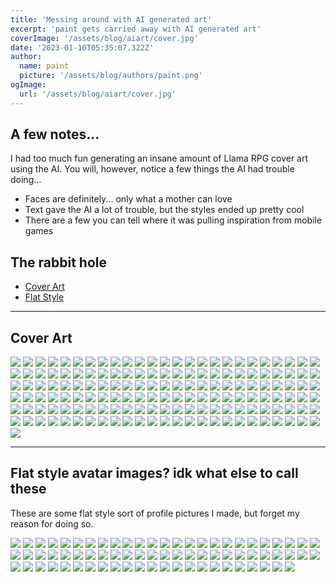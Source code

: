 ```yaml
---
title: 'Messing around with AI generated art'
excerpt: 'paint gets carried away with AI generated art'
coverImage: '/assets/blog/aiart/cover.jpg'
date: '2023-01-10T05:35:07.322Z'
author:
  name: paint
  picture: '/assets/blog/authors/paint.png'
ogImage:
  url: '/assets/blog/aiart/cover.jpg'
---
```


## A few notes...

I had too much fun generating an insane amount of Llama RPG cover art using the AI. 
You will, however, notice a few things the AI had trouble doing...

* Faces are definitely... only what a mother can love
* Text gave the AI a lot of trouble, but the styles ended up pretty cool
* There are a few you can tell where it was pulling inspiration from mobile games


## The rabbit hole

- [Cover Art](#cover)
- [Flat Style](#flat)

---

## Cover Art

<div id="cover" class="grid" style="grid-template-columns: repeat(2, minmax(0, 1fr)); gap: 4px;">
<img src="/assets/llamas/1.jpg" />
<img src="/assets/llamas/2.jpg" />
<img src="/assets/llamas/3.jpg" />
<img src="/assets/llamas/4.jpg" />
<img src="/assets/llamas/5.jpg" />
<img src="/assets/llamas/6.jpg" />
<img src="/assets/llamas/7.jpg" />
<img src="/assets/llamas/8.jpg" />
<img src="/assets/llamas/9.jpg" />
<img src="/assets/llamas/10.jpg" />
<img src="/assets/llamas/11.jpg" />
<img src="/assets/llamas/12.jpg" />
<img src="/assets/llamas/13.jpg" />
<img src="/assets/llamas/14.jpg" />
<img src="/assets/llamas/15.jpg" />
<img src="/assets/llamas/16.jpg" />
<img src="/assets/llamas/17.jpg" />
<img src="/assets/llamas/18.jpg" />
<img src="/assets/llamas/19.jpg" />
<img src="/assets/llamas/20.jpg" />
<img src="/assets/llamas/21.jpg" />
<img src="/assets/llamas/22.jpg" />
<img src="/assets/llamas/23.jpg" />
<img src="/assets/llamas/24.jpg" />
<img src="/assets/llamas/25.jpg" />
<img src="/assets/llamas/26.jpg" />
<img src="/assets/llamas/27.jpg" />
<img src="/assets/llamas/28.jpg" />
<img src="/assets/llamas/29.jpg" />
<img src="/assets/llamas/30.jpg" />
<img src="/assets/llamas/31.jpg" />
<img src="/assets/llamas/32.jpg" />
<img src="/assets/llamas/33.jpg" />
<img src="/assets/llamas/34.jpg" />
<img src="/assets/llamas/35.jpg" />
<img src="/assets/llamas/36.jpg" />
<img src="/assets/llamas/37.jpg" />
<img src="/assets/llamas/38.jpg" />
<img src="/assets/llamas/39.jpg" />
<img src="/assets/llamas/40.jpg" />
<img src="/assets/llamas/41.jpg" />
<img src="/assets/llamas/42.jpg" />
<img src="/assets/llamas/43.jpg" />
<img src="/assets/llamas/44.jpg" />
<img src="/assets/llamas/45.jpg" />
<img src="/assets/llamas/46.jpg" />
<img src="/assets/llamas/47.jpg" />
<img src="/assets/llamas/48.jpg" />
<img src="/assets/llamas/49.jpg" />
<img src="/assets/llamas/50.jpg" />
<img src="/assets/llamas/51.jpg" />
<img src="/assets/llamas/52.jpg" />
<img src="/assets/llamas/53.jpg" />
<img src="/assets/llamas/54.jpg" />
<img src="/assets/llamas/55.jpg" />
<img src="/assets/llamas/56.jpg" />
<img src="/assets/llamas/57.jpg" />
<img src="/assets/llamas/58.jpg" />
<img src="/assets/llamas/59.jpg" />
<img src="/assets/llamas/60.jpg" />
<img src="/assets/llamas/61.jpg" />
<img src="/assets/llamas/62.jpg" />
<img src="/assets/llamas/63.jpg" />
<img src="/assets/llamas/64.jpg" />
<img src="/assets/llamas/65.jpg" />
<img src="/assets/llamas/66.jpg" />
<img src="/assets/llamas/67.jpg" />
<img src="/assets/llamas/68.jpg" />
<img src="/assets/llamas/69.jpg" />
<img src="/assets/llamas/70.jpg" />
<img src="/assets/llamas/71.jpg" />
<img src="/assets/llamas/72.jpg" />
<img src="/assets/llamas/73.jpg" />
<img src="/assets/llamas/74.jpg" />
<img src="/assets/llamas/75.jpg" />
<img src="/assets/llamas/76.jpg" />
<img src="/assets/llamas/77.jpg" />
<img src="/assets/llamas/78.jpg" />
<img src="/assets/llamas/79.jpg" />
<img src="/assets/llamas/80.jpg" />
<img src="/assets/llamas/81.jpg" />
<img src="/assets/llamas/82.jpg" />
<img src="/assets/llamas/83.jpg" />
<img src="/assets/llamas/84.jpg" />
<img src="/assets/llamas/85.jpg" />
<img src="/assets/llamas/86.jpg" />
<img src="/assets/llamas/87.jpg" />
<img src="/assets/llamas/88.jpg" />
<img src="/assets/llamas/89.jpg" />
<img src="/assets/llamas/90.jpg" />
<img src="/assets/llamas/91.jpg" />
<img src="/assets/llamas/92.jpg" />
<img src="/assets/llamas/93.jpg" />
<img src="/assets/llamas/94.jpg" />
<img src="/assets/llamas/95.jpg" />
<img src="/assets/llamas/96.jpg" />
<img src="/assets/llamas/97.jpg" />
<img src="/assets/llamas/98.jpg" />
<img src="/assets/llamas/99.jpg" />
<img src="/assets/llamas/100.jpg" />
<img src="/assets/llamas/101.jpg" />
<img src="/assets/llamas/102.jpg" />
<img src="/assets/llamas/103.jpg" />
<img src="/assets/llamas/104.jpg" />
<img src="/assets/llamas/105.jpg" />
<img src="/assets/llamas/106.jpg" />
<img src="/assets/llamas/107.jpg" />
<img src="/assets/llamas/108.jpg" />
<img src="/assets/llamas/109.jpg" />
<img src="/assets/llamas/110.jpg" />
<img src="/assets/llamas/111.jpg" />
<img src="/assets/llamas/112.jpg" />
<img src="/assets/llamas/113.jpg" />
<img src="/assets/llamas/114.jpg" />
<img src="/assets/llamas/115.jpg" />
<img src="/assets/llamas/116.jpg" />
<img src="/assets/llamas/117.jpg" />
<img src="/assets/llamas/118.jpg" />
<img src="/assets/llamas/119.jpg" />
<img src="/assets/llamas/120.jpg" />
<img src="/assets/llamas/121.jpg" />
<img src="/assets/llamas/122.jpg" />
<img src="/assets/llamas/123.jpg" />
<img src="/assets/llamas/124.jpg" />
<img src="/assets/llamas/125.jpg" />
<img src="/assets/llamas/126.jpg" />
<img src="/assets/llamas/127.jpg" />
<img src="/assets/llamas/128.jpg" />
<img src="/assets/llamas/129.jpg" />
<img src="/assets/llamas/130.jpg" />
<img src="/assets/llamas/131.jpg" />
<img src="/assets/llamas/132.jpg" />
<img src="/assets/llamas/133.jpg" />
<img src="/assets/llamas/134.jpg" />
<img src="/assets/llamas/135.jpg" />
<img src="/assets/llamas/136.jpg" />
<img src="/assets/llamas/137.jpg" />
<img src="/assets/llamas/138.jpg" />
<img src="/assets/llamas/139.jpg" />
<img src="/assets/llamas/140.jpg" />
<img src="/assets/llamas/141.jpg" />
<img src="/assets/llamas/142.jpg" />
<img src="/assets/llamas/143.jpg" />
<img src="/assets/llamas/144.jpg" />
<img src="/assets/llamas/145.jpg" />
<img src="/assets/llamas/146.jpg" />
<img src="/assets/llamas/147.jpg" />
<img src="/assets/llamas/148.jpg" />
<img src="/assets/llamas/149.jpg" />
<img src="/assets/llamas/150.jpg" />
<img src="/assets/llamas/151.jpg" />
</div>

---

## Flat style avatar images? idk what else to call these

These are some flat style sort of profile pictures I made, but forget my reason for doing so.

<div id="flat" class="grid" style="grid-template-columns: repeat(4, minmax(0, 1fr)); gap: 4px;">
<img src="/assets/llamas/flat/1.jpg" />
<img src="/assets/llamas/flat/2.jpg" />
<img src="/assets/llamas/flat/3.jpg" />
<img src="/assets/llamas/flat/4.jpg" />
<img src="/assets/llamas/flat/5.jpg" />
<img src="/assets/llamas/flat/6.jpg" />
<img src="/assets/llamas/flat/7.jpg" />
<img src="/assets/llamas/flat/8.jpg" />
<img src="/assets/llamas/flat/9.jpg" />
<img src="/assets/llamas/flat/10.jpg" />
<img src="/assets/llamas/flat/11.jpg" />
<img src="/assets/llamas/flat/12.jpg" />
<img src="/assets/llamas/flat/13.jpg" />
<img src="/assets/llamas/flat/14.jpg" />
<img src="/assets/llamas/flat/15.jpg" />
<img src="/assets/llamas/flat/16.jpg" />
<img src="/assets/llamas/flat/17.jpg" />
<img src="/assets/llamas/flat/18.jpg" />
<img src="/assets/llamas/flat/19.jpg" />
<img src="/assets/llamas/flat/20.jpg" />
<img src="/assets/llamas/flat/21.jpg" />
<img src="/assets/llamas/flat/22.jpg" />
<img src="/assets/llamas/flat/23.jpg" />
<img src="/assets/llamas/flat/24.jpg" />
<img src="/assets/llamas/flat/25.jpg" />
<img src="/assets/llamas/flat/26.jpg" />
<img src="/assets/llamas/flat/27.jpg" />
<img src="/assets/llamas/flat/28.jpg" />
<img src="/assets/llamas/flat/29.jpg" />
<img src="/assets/llamas/flat/30.jpg" />
<img src="/assets/llamas/flat/31.jpg" />
<img src="/assets/llamas/flat/32.jpg" />
<img src="/assets/llamas/flat/33.jpg" />
<img src="/assets/llamas/flat/34.jpg" />
<img src="/assets/llamas/flat/35.jpg" />
<img src="/assets/llamas/flat/36.jpg" />
<img src="/assets/llamas/flat/37.jpg" />
<img src="/assets/llamas/flat/38.jpg" />
<img src="/assets/llamas/flat/39.jpg" />
<img src="/assets/llamas/flat/40.jpg" />
<img src="/assets/llamas/flat/41.jpg" />
<img src="/assets/llamas/flat/42.jpg" />
<img src="/assets/llamas/flat/43.jpg" />
<img src="/assets/llamas/flat/44.jpg" />
<img src="/assets/llamas/flat/45.jpg" />
<img src="/assets/llamas/flat/46.jpg" />
<img src="/assets/llamas/flat/47.jpg" />
<img src="/assets/llamas/flat/48.jpg" />
<img src="/assets/llamas/flat/49.jpg" />
<img src="/assets/llamas/flat/50.jpg" />
<img src="/assets/llamas/flat/51.jpg" />
<img src="/assets/llamas/flat/52.jpg" />
<img src="/assets/llamas/flat/53.jpg" />
<img src="/assets/llamas/flat/54.jpg" />
<img src="/assets/llamas/flat/55.jpg" />
<img src="/assets/llamas/flat/56.jpg" />
<img src="/assets/llamas/flat/57.jpg" />
<img src="/assets/llamas/flat/58.jpg" />
<img src="/assets/llamas/flat/59.jpg" />
<img src="/assets/llamas/flat/60.jpg" />
<img src="/assets/llamas/flat/61.jpg" />
<img src="/assets/llamas/flat/62.jpg" />
<img src="/assets/llamas/flat/63.jpg" />
<img src="/assets/llamas/flat/64.jpg" />
<img src="/assets/llamas/flat/65.jpg" />
<img src="/assets/llamas/flat/66.jpg" />
<img src="/assets/llamas/flat/67.jpg" />
<img src="/assets/llamas/flat/68.jpg" />
<img src="/assets/llamas/flat/69.jpg" />
<img src="/assets/llamas/flat/70.jpg" />
<img src="/assets/llamas/flat/71.jpg" />
<img src="/assets/llamas/flat/72.jpg" />
<img src="/assets/llamas/flat/73.jpg" />
</div>